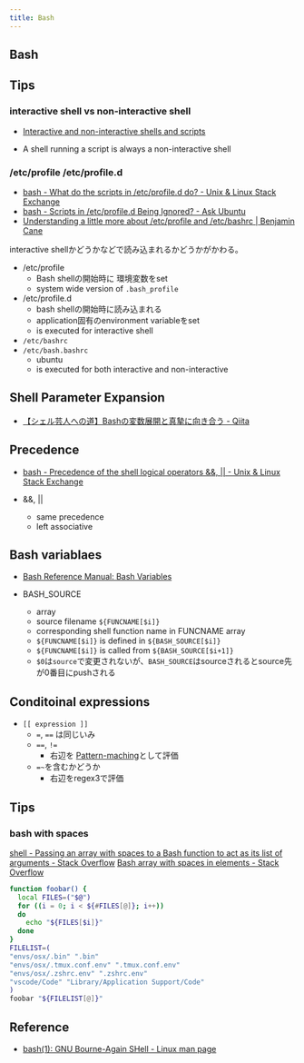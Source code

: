 ```yaml
---
title: Bash
---
```


## Bash

## Tips

### interactive shell vs non-interactive shell
* [Interactive and non-interactive shells and scripts](https://www.tldp.org/LDP/abs/html/intandnonint.html)

* A shell running a script is always a non-interactive shell

### /etc/profile /etc/profile.d
* [bash - What do the scripts in /etc/profile.d do? - Unix & Linux Stack Exchange](https://unix.stackexchange.com/questions/64258/what-do-the-scripts-in-etc-profile-d-do)
* [bash - Scripts in /etc/profile.d Being Ignored? - Ask Ubuntu](https://askubuntu.com/questions/438150/scripts-in-etc-profile-d-being-ignored)
* [Understanding a little more about /etc/profile and /etc/bashrc | Benjamin Cane](http://bencane.com/2013/09/16/understanding-a-little-more-about-etcprofile-and-etcbashrc/)

interactive shellかどうかなどで読み込まれるかどうかがかわる。


* /etc/profile
    * Bash shellの開始時に 環境変数をset
    * system wide version of `.bash_profile`
* /etc/profile.d
    * bash shellの開始時に読み込まれる
    * application固有のenvironment variableをset
    * is executed for interactive shell
* `/etc/bashrc`
* `/etc/bash.bashrc`
    * ubuntu
    * is executed for both interactive and non-interactive

## Shell Parameter Expansion
* [【シェル芸人への道】Bashの変数展開と真摯に向き合う - Qiita](https://qiita.com/t_nakayama0714/items/80b4c94de43643f4be51)


## Precedence
* [bash - Precedence of the shell logical operators &&, || - Unix & Linux Stack Exchange](https://unix.stackexchange.com/questions/88850/precedence-of-the-shell-logical-operators)

* &&, ||
    * same precedence
    * left associative

## Bash variablaes
* [Bash Reference Manual: Bash Variables](https://www.gnu.org/software/bash/manual/html_node/Bash-Variables.html)


* BASH_SOURCE
    * array
    * source filename `${FUNCNAME[$i]}`
    * corresponding shell function name in FUNCNAME array
    * `${FUNCNAME[$i]}` is defined in `${BASH_SOURCE[$i]}`
    * `${FUNCNAME[$i]}` is called from `${BASH_SOURCE[$i+1]}`
    * `$0`は`source`で変更されないが、`BASH_SOURCE`はsourceされるとsource先が0番目にpushされる

## Conditoinal expressions

* `[[ expression ]]`
    * `=`, `==` は同じいみ
    * `==`, `!=`
        * 右辺を [Pattern-maching](https://tiswww.case.edu/php/chet/bash/bashref.html#Pattern-Matching)として評価
    * `=~`を含むかどうか
        * 右辺をregex3で評価

## Tips

### bash with spaces
[shell \- Passing an array with spaces to a Bash function to act as its list of arguments \- Stack Overflow](https://stackoverflow.com/questions/18981748/passing-an-array-with-spaces-to-a-bash-function-to-act-as-its-list-of-arguments)
[Bash array with spaces in elements \- Stack Overflow](https://stackoverflow.com/questions/9084257/bash-array-with-spaces-in-elements)

```bash
function foobar() {
  local FILES=("$@")
  for ((i = 0; i < ${#FILES[@]}; i++))
  do
    echo "${FILES[$i]}"
  done
}
FILELIST=(
"envs/osx/.bin" ".bin"
"envs/osx/.tmux.conf.env" ".tmux.conf.env"
"envs/osx/.zshrc.env" ".zshrc.env"
"vscode/Code" "Library/Application Support/Code"
)
foobar "${FILELIST[@]}"
```

## Reference
* [bash\(1\): GNU Bourne\-Again SHell \- Linux man page](https://linux.die.net/man/1/bash)
